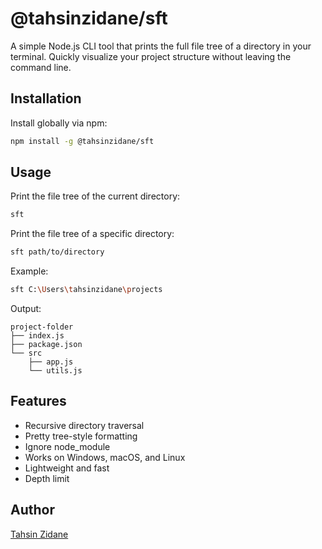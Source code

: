 # @tahsinzidane/sft

A simple Node.js CLI tool that prints the full file tree of a directory in your terminal. Quickly visualize your project structure without leaving the command line.

## Installation

Install globally via npm:

```bash
npm install -g @tahsinzidane/sft
````

## Usage

Print the file tree of the current directory:

```bash
sft
```

Print the file tree of a specific directory:

```bash
sft path/to/directory
```

Example:

```bash
sft C:\Users\tahsinzidane\projects
```

Output:

```
project-folder
├── index.js
├── package.json
└── src
    ├── app.js
    └── utils.js
```

## Features

* Recursive directory traversal
* Pretty tree-style formatting
* Ignore node_module
* Works on Windows, macOS, and Linux
* Lightweight and fast
* Depth limit

## Author

[Tahsin Zidane](https://github.com/tahsinzidane)
